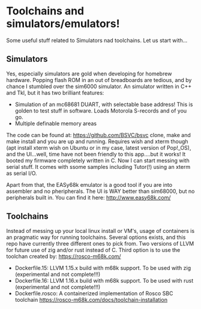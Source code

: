 # Toolchains and simulators/emulators!

Some useful stuff related to Simulators nad toolchains. Let us start with...

## Simulators
Yes, especially simulators are gold when developing for homebrew hardware. Popping flash ROM in an out of breadboards are tedious, and by chance I stumbled over the sim6000 simulator. An simulator written in C++ and Tkl, but it has two brilliant features:
- Simulation of an mc68681 DUART, with selectable base address! This is golden to test stuff in software. Loads Motorola S-records and of you go. 
- Multiple definable memory areas

The code can be found at: https://github.com/BSVC/bsvc
clone, make and make install and you are up and running. Requires wish and xterm though (apt install xterm wish on Ubuntu or in my case, latest version of Pop!_OS), and the UI...well, time have not been friendly to this app....but it works! It booted my firmware completely written in C. Now I can start messing with serial stuff. It comes with ssome samples including Tutor(!) using an xterm as serial I/O.

Apart from that, the EASy68k emulator is a good tool if you are into assembler and no pheripherals. The UI is WAY better than sim68000, but no peripherals built in. You can find it here: http://www.easy68k.com/


## Toolchains

Instead of messing up your local linux install or VM's, usage of containers is an pragmatic way for running toolchains.
Several options exists, and this repo have currently three different ones to pick from. Two versions of LLVM for future use of zig and/or rust instead of C.
Third option is to use the toolchan created by: https://rosco-m68k.com/ 

- Dockerfile.15: LLVM 1.15.x build with m68k support. To be used with zig (experimental and not complete!!!)
- Dockerfile.16: LLVM 1.16.x build with m68k support. To be used with rust (experimental and not complete!!!)
- Dockerfile.rosco: A containerized implementation of Rosco SBC toolchain https://rosco-m68k.com/docs/toolchain-installation